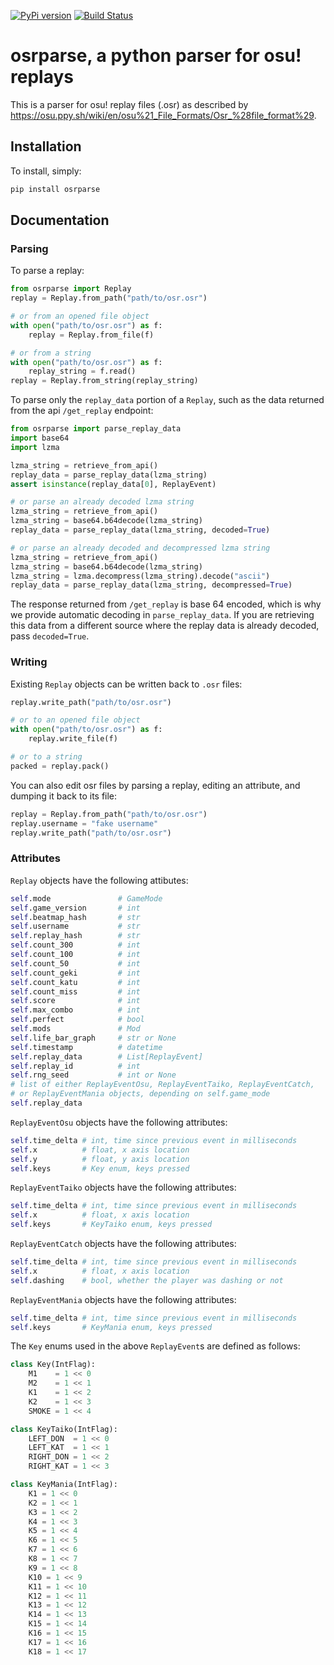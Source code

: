 [![PyPi version](https://badge.fury.io/py/osrparse.svg)](https://pypi.org/project/osrparse/)
[![Build Status](https://travis-ci.org/kszlim/osu-replay-parse.svg?branch=master)](https://travis-ci.org/kszlim/osu-replay-parser)

# osrparse, a python parser for osu! replays

This is a parser for osu! replay files (.osr) as described by <https://osu.ppy.sh/wiki/en/osu%21_File_Formats/Osr_%28file_format%29>.

## Installation

To install, simply:

```sh
pip install osrparse
```

## Documentation

### Parsing

To parse a replay:

```python
from osrparse import Replay
replay = Replay.from_path("path/to/osr.osr")

# or from an opened file object
with open("path/to/osr.osr") as f:
    replay = Replay.from_file(f)

# or from a string
with open("path/to/osr.osr") as f:
    replay_string = f.read()
replay = Replay.from_string(replay_string)
```

To parse only the `replay_data` portion of a `Replay`, such as the data returned from the api `/get_replay` endpoint:

```python
from osrparse import parse_replay_data
import base64
import lzma

lzma_string = retrieve_from_api()
replay_data = parse_replay_data(lzma_string)
assert isinstance(replay_data[0], ReplayEvent)

# or parse an already decoded lzma string
lzma_string = retrieve_from_api()
lzma_string = base64.b64decode(lzma_string)
replay_data = parse_replay_data(lzma_string, decoded=True)

# or parse an already decoded and decompressed lzma string
lzma_string = retrieve_from_api()
lzma_string = base64.b64decode(lzma_string)
lzma_string = lzma.decompress(lzma_string).decode("ascii")
replay_data = parse_replay_data(lzma_string, decompressed=True)
```

The response returned from `/get_replay` is base 64 encoded, which is why we provide automatic decoding in `parse_replay_data`. If you are retrieving this data from a different source where the replay data is already decoded, pass `decoded=True`.

### Writing

Existing `Replay` objects can be written back to `.osr` files:

```python
replay.write_path("path/to/osr.osr")

# or to an opened file object
with open("path/to/osr.osr") as f:
    replay.write_file(f)

# or to a string
packed = replay.pack()
```

You can also edit osr files by parsing a replay, editing an attribute, and dumping it back to its file:

```python
replay = Replay.from_path("path/to/osr.osr")
replay.username = "fake username"
replay.write_path("path/to/osr.osr")
```

### Attributes

`Replay` objects have the following attibutes:

```python
self.mode               # GameMode
self.game_version       # int
self.beatmap_hash       # str
self.username           # str
self.replay_hash        # str
self.count_300          # int
self.count_100          # int
self.count_50           # int
self.count_geki         # int
self.count_katu         # int
self.count_miss         # int
self.score              # int
self.max_combo          # int
self.perfect            # bool
self.mods               # Mod
self.life_bar_graph     # str or None
self.timestamp          # datetime
self.replay_data        # List[ReplayEvent]
self.replay_id          # int
self.rng_seed           # int or None
# list of either ReplayEventOsu, ReplayEventTaiko, ReplayEventCatch,
# or ReplayEventMania objects, depending on self.game_mode
self.replay_data
```

`ReplayEventOsu` objects have the following attributes:

```python
self.time_delta # int, time since previous event in milliseconds
self.x          # float, x axis location
self.y          # float, y axis location
self.keys       # Key enum, keys pressed
```

`ReplayEventTaiko` objects have the following attributes:

```python
self.time_delta # int, time since previous event in milliseconds
self.x          # float, x axis location
self.keys       # KeyTaiko enum, keys pressed
```

`ReplayEventCatch` objects have the following attributes:

```python
self.time_delta # int, time since previous event in milliseconds
self.x          # float, x axis location
self.dashing    # bool, whether the player was dashing or not
```

`ReplayEventMania` objects have the following attributes:

```python
self.time_delta # int, time since previous event in milliseconds
self.keys       # KeyMania enum, keys pressed
```

The `Key` enums used in the above `ReplayEvent`s are defined as follows:

```python
class Key(IntFlag):
    M1    = 1 << 0
    M2    = 1 << 1
    K1    = 1 << 2
    K2    = 1 << 3
    SMOKE = 1 << 4

class KeyTaiko(IntFlag):
    LEFT_DON  = 1 << 0
    LEFT_KAT  = 1 << 1
    RIGHT_DON = 1 << 2
    RIGHT_KAT = 1 << 3

class KeyMania(IntFlag):
    K1 = 1 << 0
    K2 = 1 << 1
    K3 = 1 << 2
    K4 = 1 << 3
    K5 = 1 << 4
    K6 = 1 << 5
    K7 = 1 << 6
    K8 = 1 << 7
    K9 = 1 << 8
    K10 = 1 << 9
    K11 = 1 << 10
    K12 = 1 << 11
    K13 = 1 << 12
    K14 = 1 << 13
    K15 = 1 << 14
    K16 = 1 << 15
    K17 = 1 << 16
    K18 = 1 << 17
```
